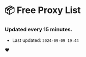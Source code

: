 # :package: Free Proxy List
### Updated every 15 minutes.

- Last updated: `2024-09-09 19:44`

:heart:
